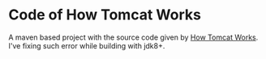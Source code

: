 # Code of How Tomcat Works

A maven based project with the source code given by [How Tomcat Works](https://brainysoftware.com/book/9780975212806). I've fixing such error while building with jdk8+.